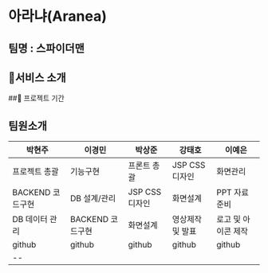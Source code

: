 # 아라냐(Aranea) 
## 팀명 : 스파이더맨
## 👀서비스 소개
##📅 프로젝트 기간

## 팀원소개
|박현주|이경민|박상준|강태호|이예은|
|------|---|---|---|---|
|프로젝트 총괄|기능구현|프론트 총괄|JSP CSS 디자인|화면관리|
|BACKEND 코드구현|DB 설계/관리|JSP CSS 디자인|화면설계|PPT 자료준비|
|DB 데이터 관리|BACKEND 코드구현|화면설계|영상제작 및 발표|로고 및 아이콘 제작|
|github|github|github|github|github|
|--|
